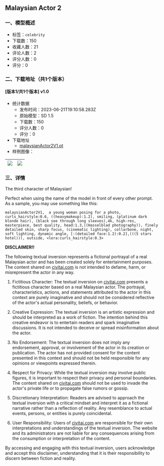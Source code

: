 ## Malaysian Actor 2
### 一、模型概述

- 标签：`celebrity`
- 下载数：150
- 收藏人数：21
- 评论人数：2
- 评分人数：0
- 评分：0

### 二、下载地址（共1个版本）

#### [版本1/共1个版本] v1.0

- 统计数据
  - 发布时间：2023-06-21T19:10:58.283Z
  - 原始模型：SD 1.5
  - 下载数：150
  - 评分人数：0
  - 评分：0
- 下载地址
  - [malaysianActor2V1.pt](https://civitai.com/api/download/models/101011)
- 样例图像：

| <img src="https://image.civitai.com/xG1nkqKTMzGDvpLrqFT7WA/27848441-041b-47c6-b483-8bcb1acd4914/width=450/1233987.jpeg" /> | <img src="https://image.civitai.com/xG1nkqKTMzGDvpLrqFT7WA/0f17eeaf-2ada-47c9-90a8-7d88401a76d8/width=450/1235207.jpeg" /> |
| ---- | ---- |


### 三、详情
<p>The third character of Malaysian! </p><p>Perfect when using the name of the model in front of every other prompt. As a sample, you may use something like this:</p><pre><code>malaysianActor2V1,  a young woman posing for a photo, curls_hairstyle:0.6, ((heavymakeup):1.2), smiling, (platinum dark blonde hair), (black see through long sleeves),4k, high-res, masterpiece, best quality, head:1.3,((Hasselblad photography)), finely detailed skin, sharp focus, (cinematic lighting), collarbone, night, soft lighting, dynamic angle, [:(detailed face:1.2):0.2],(((5 stars hotel))), outside, &lt;lora:curls_hairstyle:0.3&gt;  </code></pre><p><strong>DISCLAIMER!!</strong></p><p>The following textual inversion represents a fictional portrayal of a real Malaysian actor and has been created solely for entertainment purposes. The content shared on <a target="_blank" rel="ugc" href="http://civitai.com">civitai.com</a> is not intended to defame, harm, or misrepresent the actor in any way.</p><ol><li><p>Fictitious Character: The textual inversion on <a target="_blank" rel="ugc" href="http://civitai.com">civitai.com</a> presents a fictitious character based on a real Malaysian actor. The portrayal, characteristics, actions, and statements attributed to the actor in this context are purely imaginative and should not be considered reflective of the actor's actual personality, beliefs, or behavior.</p></li><li><p>Creative Expression: The textual inversion is an artistic expression and should be interpreted as a work of fiction. The intention behind this creative endeavor is to entertain readers and spark imaginative discussions. It is not intended to deceive or spread misinformation about the actor.</p></li><li><p>No Endorsement: The textual inversion does not imply any endorsement, approval, or involvement of the actor in its creation or publication. The actor has not provided consent for the content presented in this context and should not be held responsible for any opinions or viewpoints expressed therein.</p></li><li><p>Respect for Privacy: While the textual inversion may involve public figures, it is important to respect their privacy and personal boundaries. The content shared on <a target="_blank" rel="ugc" href="http://civitai.com">civitai.com</a> should not be used to invade the actor's private life or to propagate false rumors or gossip.</p></li><li><p>Discretionary Interpretation: Readers are advised to approach the textual inversion with a critical mindset and interpret it as a fictional narrative rather than a reflection of reality. Any resemblance to actual events, persons, or entities is purely coincidental.</p></li><li><p>User Responsibility: Users of <a target="_blank" rel="ugc" href="http://civitai.com">civitai.com</a> are responsible for their own interpretations and understandings of the textual inversion. The website and its administrators are not liable for any consequences arising from the consumption or interpretation of the content.</p></li></ol><p>By accessing and engaging with this textual inversion, users acknowledge and accept this disclaimer, understanding that it is their responsibility to discern between fiction and reality.</p>